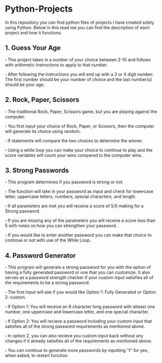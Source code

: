 # Python-Projects
In this repository you can find python files of projects I have created solely using Python. Below in this read me you can find the description of each project and how it functions. 

## 1. Guess Your Age
:white_small_square: This project takes in a number of your choice between 2-10 and follows with arithmetic instructions to apply to that number.

:white_small_square: After following the instructions you will end up with a 3 or 4 digit number. The first number should be your number of choice and the last number(s) should be your age.

## 2. Rock, Paper, Scissors
:white_small_square: The traditional Rock, Paper, Scissors game, but you are playing against the computer.

:white_small_square: You first input your choice of Rock, Paper, or Scissors, then the computer will generate its choice using random. 

:white_small_square: If statements will compare the two choices to determine the winner. 

:white_small_square: Using a while loop you can make your choice to continue to play and the score variables will count your wins compared to the computer wins. 

## 3. Strong Passwords

:white_small_square: This program determines if you password is strong or not.

:white_small_square: The function will take in your password as input and check for lowercase letter, uppercase letters, numbers, special characters, and length.

:white_small_square: If all parameters are met you will receive a score of 5/5 making for a Strong password.

:white_small_square: If you are missing any of the parameters you will receive a score less than 5 with notes on how you can strengthen your password.

:white_small_square: If you would like to enter another password you can make that choice to continue or not with use of the While Loop. 

## 4. Password Generator

:white_small_square: This program will generate a strong password for you with the option of having a fully generated password or one that you can customize. It also serves as a password strength checker if your custom input satisfies all of the requirements to be a strong password.

:white_small_square: The first input will ask if you would like Option 1: Fully Generated or Option 2: custom.

:white_small_square: If Option 1: You will receive an 8 character long password with atleast one number, one uppercase and lowercase letter, and one special character.

:white_small_square: If Option 2: You will recieve a password including your custom input that satisfies all of the strong password requirements as mentioned above.

:white_small_square: In option 2, you can also recieve you custom input back without any changes if it already satisfies all of the requirements as mentioned above. 

:white_small_square: You can continue to generate more passwords by inputting 'Y' for yes, when asked, to restart function. 
